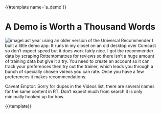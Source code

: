 {{#template name='a_demo'}}
# A Demo is Worth a Thousand Words

![image](https://drive.google.com/file/d/0B4cAk1SMC1ChSkdsVFlSOS1kZzQ/view?usp=sharing)Last year using an older version of the Universal Recommender I built a little demo app. It runs in my closet on an old desktop over Comcast so don’t expect speed but it does work fairly nice. I got the recommender data by scraping Rottentomatoes for reviews so there isn’t a huge amount of training data but give it a try. You need to create an account so it can track your preferences then try out the trainer, which leads you through a bunch of specially chosen videos you can rate. Once you have a few preferences it makes recommendations.

Caveat Emptor: Sorry for dupes in the Videos list, there are several names for the same content in RT. Don’t expect much from search it is only minimally hooked up for how.

{{/template}}
